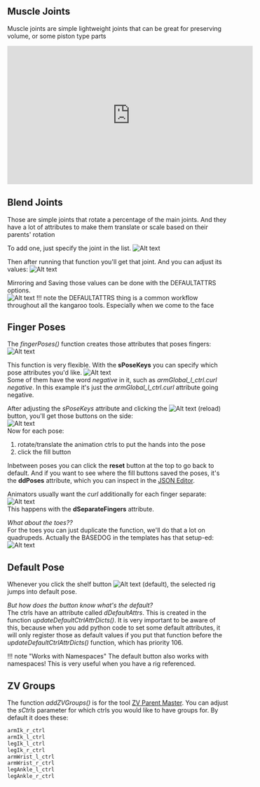 ## Muscle Joints
Muscle joints are simple lightweight joints that can be great for preserving volume,
or some piston type parts
<iframe width="560" height="315"
src="https://www.youtube.com/embed/7A5NZNeP8vg"
title="YouTube video player" frameborder="0"
allow="accelerometer; autoplay; clipboard-write; encrypted-media; gyroscope; picture-in-picture"
allowfullscreen></iframe>


## Blend Joints
Those are simple joints that rotate a percentage of the main joints. And they have a lot of
attributes to make them translate or scale based on their parents' rotation

To add one, just specify the joint in the list.
![Alt text](../images/body_blendJointsAdd.gif)

Then after running that function you'll get that joint. And you can adjust its values:
![Alt text](../images/body_blendJoint.gif)

Mirroring and Saving those values can be done with the DEFAULTATTRS options.  
![Alt text](../images/body_blendJointsFill.jpg)
!!! note 
    the DEFAULTATTRS thing is a common workflow throughout all the kangaroo tools. Especially when
    we come to the face


## Finger Poses
The *fingerPoses()* function creates those attributes that poses fingers:   
![Alt text](../images/fingerPoses_fist.jpg)

This function is very flexible. With the **sPoseKeys** you can specify which pose attributes you'd like.
![Alt text](../images/fingerPoses_entries.jpg)  
Some of them have the word *negative* in it, such as *armGlobal_l_ctrl.curl negative*. In this example it's just
the *armGlobal_l_ctrl.curl* attribute going negative.

After adjusting the *sPoseKeys* attribute and clicking the ![Alt text](../images/python_reloadButtonSmall.jpg) (reload) button,
you'll get those buttons on the side:   
![Alt text](../images/fingerPoses_poseButtons.jpg)  
Now for each pose:  
1. rotate/translate the animation ctrls to put the hands into the pose   
2. click the fill button

Inbetween poses you can click the **reset** button at the top to go back to default. And if you want to see where the fill buttons
saved the poses, it's the **ddPoses** attribute, which you can inspect in the [JSON Editor](../builder/jsonEditor.md).

Animators usually want the *curl* additionally for each finger separate:  
![Alt text](../images/fingerPoses_extraFingers.jpg)  
This happens with the **dSeparateFingers** attribute.

*What about the toes??*  
For the toes you can just duplicate the function, we'll do that a lot on quadrupeds. Actually the BASEDOG in the templates
has that setup-ed:  
![Alt text](../images/fingerPoses_duplicateFunction.gif)    


## Default Pose
Whenever you click the shelf button ![Alt text](../images/shelfButton_default.jpg) (default), the selected rig jumps into
default pose. 

*But how does the button know what's the default?*  
The ctrls have an attribute called *dDefaultAttrs*. This is created in the function *updateDefaultCtrlAttrDicts()*. 
It is very important to be aware of this, because when you add python code to set some default attributes, it will only 
register those as default values if you put that function before the *updateDefaultCtrlAttrDicts()* function, which 
has priority 106.

!!! note "Works with Namespaces" 
    The default button also works with namespaces! This is very useful when you have a rig referenced.


## ZV Groups
The function *addZVGroups()* is for the tool [ZV Parent Master](https://apps.autodesk.com/MAYA/en/Detail/Index?id=3374365102069298437&appLang=en&os=Win64).
You can adjust the *sCtrls* parameter for which ctrls you would like to have groups for. 
By default it does these:
``` bash
armIk_r_ctrl
armIk_l_ctrl
legIk_l_ctrl
legIk_r_ctrl
armWrist_l_ctrl
armWrist_r_ctrl
legAnkle_l_ctrl
legAnkle_r_ctrl
```

